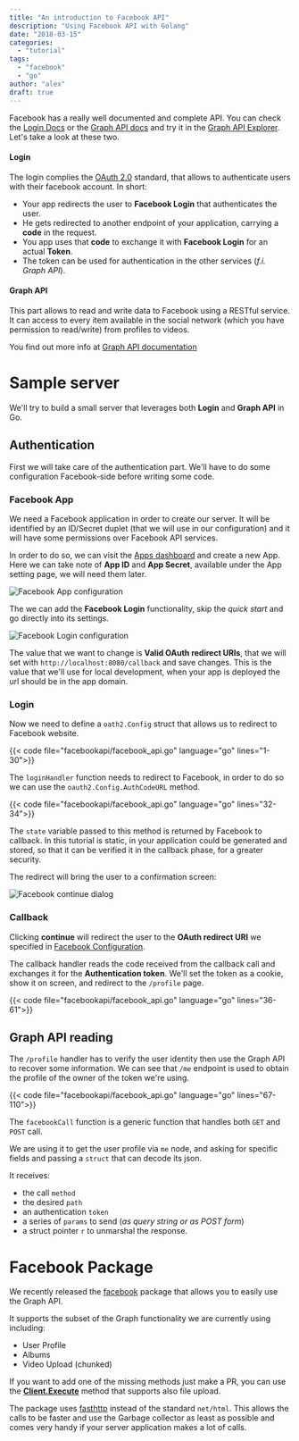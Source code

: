 ```yaml
---
title: "An introduction to Facebook API"
description: "Using Facebook API with Golang"
date: "2018-03-15"
categories:
  - "tutorial"
tags:
  - "facebook"
  - "go"
author: "alex"
draft: true
---
```


Facebook has a really well documented and complete API. 
You can check the [Login Docs](https://developers.facebook.com/docs/facebook-login) 
or the [Graph API docs](https://developers.facebook.com/docs/graph-api/) 
and try it in the [Graph API Explorer](https://developers.facebook.com/tools/explorer/).
Let's take a look at these two.

#### Login

The login complies the [OAuth 2.0](https://oauth.net/2/) standard, that allows to authenticate users with their facebook account. In short:

- Your app redirects the user to **Facebook Login** that authenticates the user.
- He gets redirected to another endpoint of your application, carrying a **code** in the request.
- You app uses that **code** to exchange it with **Facebook Login** for an actual **Token**.
- The token can be used for authentication in the other services (*f.i. Graph API*).

#### Graph API

This part allows to read and write data to Facebook using a RESTful service. 
It can access to every item available in the social network (which you have permission to read/write) from profiles to videos.

You find out more info at [Graph API documentation](https://developers.facebook.com/docs/graph-api/)

# Sample server

We'll try to build a small server that leverages both **Login** and **Graph API** in Go.

## Authentication

First we will take care of the authentication part. We'll have to do some configuration Facebook-side before writing some code.

### Facebook App

We need a Facebook application in order to create our server. It will be identified by an ID/Secret duplet (that we will use in our configuration) and it will have some permissions over Facebook API services.

In order to do so, we can visit the [Apps dashboard](https://developers.facebook.com/apps/) and create a new App. Here we can take note of **App ID** and **App Secret**, available under the App setting page, we will need them later. 

![Facebook App configuration](/images/facebook_appid.jpg)

The we can add the **Facebook Login** functionality, skip the *quick start* and go directly into its settings.

![Facebook Login configuration](/images/facebook_callback.jpg)

The value that we want to change is **Valid OAuth redirect URIs**, that we will set with `http://localhost:8080/callback` and save changes. This is the value that we'll use for local development, when your app is deployed the url should be in the app domain.

### Login 
Now we need to define a `oath2.Config` struct that allows us to redirect to Facebook website.

{{< code file="facebookapi/facebook_api.go" language="go" lines="1-30">}}

The `loginHandler` function needs to redirect to Facebook, in order to do so we can use the `oauth2.Config.AuthCodeURL` method. 

{{< code file="facebookapi/facebook_api.go" language="go" lines="32-34">}}

The `state` variable passed to this method is returned by Facebook to callback.
In this tutorial is static, in your application could be generated and stored, so that it can be verified it in the callback phase, for a greater security.

The redirect will bring the user to a confirmation screen:

![Facebook continue dialog](/images/facebook_continue.jpg)

### Callback

Clicking **continue** will redirect the user to the **OAuth redirect URI** we specified in [Facebook Configuration](#facebook-configuration).

The callback handler reads the code received from the callback call and exchanges it for the **Authentication token**.
We'll set the token as a cookie, show it on screen, and redirect to the `/profile` page.

{{< code file="facebookapi/facebook_api.go" language="go" lines="36-61">}}

## Graph API reading

The `/profile` handler has to verify the user identity then use the Graph API to recover some information. We can see that `/me` endpoint is used to obtain the profile of the owner of the token we're using.

{{< code file="facebookapi/facebook_api.go" language="go" lines="67-110">}}

The `facebookCall` function is a generic function that handles both `GET` and `POST` call.

We are using it to get the user profile via `me` node, and asking for specific fields and passing a `struct` that can decode its json.

It receives:

- the call `method`
- the desired `path`
- an authentication `token`
- a series of `params` to send (*as query string or as POST form*)
- a struct pointer `r` to unmarshal the response.

# Facebook Package

We recently released the [facebook](https://github.com/DauMau/facebook) package that allows you to easily use the Graph API.

It supports the subset of the Graph functionality we are currently using including:

- User Profile
- Albums
- Video Upload (chunked)

If you want to add one of the missing methods just make a PR, you can use the **[Client.Execute](https://godoc.org/github.com/DauMau/facebook#Client.Execute)**
method that supports also file upload.

The package uses [fasthttp](https://github.com/valyala/fasthttp) instead of the standard `net/html`.
This allows the calls to be faster and use the Garbage collector as least as possible and comes very handy if your server application makes a lot of calls.